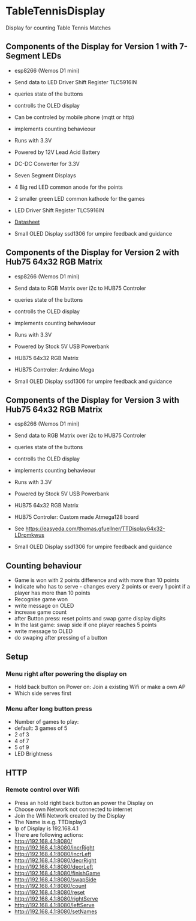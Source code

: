 # TableTennisDisplay
Display for counting Table Tennis Matches

## Components of the Display for Version 1 with 7-Segment LEDs

* esp8266 (Wemos D1 mini)
 * Send data to LED Driver Shift Register TLC5916IN 
 * queries state of the buttons
 * controlls the OLED display
 * Can be controled by mobile phone (mqtt or http)
 * implements counting behavieour
 * Runs with 3.3V

* Powered by 12V Lead Acid Battery

* DC-DC Converter for 3.3V

* Seven Segment Displays
 * 4 Big red LED common anode for the points
 * 2 smaller green LED common kathode for the games

* LED Driver Shift Register TLC5916IN 
 * [Datasheet](http://docs-europe.electrocomponents.com/webdocs/12f7/0900766b812f7b59.pdf)

* Small OLED Display ssd1306 for umpire feedback and guidance

## Components of the Display for Version 2 with Hub75 64x32 RGB Matrix

* esp8266 (Wemos D1 mini)
 * Send data to RGB Matrix over i2c to HUB75 Controler
 * queries state of the buttons
 * controlls the OLED display
 * implements counting behavieour
 * Runs with 3.3V

* Powered by Stock 5V USB Powerbank

* HUB75 64x32 RGB Matrix

* HUB75 Controler: Arduino Mega

* Small OLED Display ssd1306 for umpire feedback and guidance

## Components of the Display for Version 3 with Hub75 64x32 RGB Matrix

* esp8266 (Wemos D1 mini)
 * Send data to RGB Matrix over i2c to HUB75 Controler
 * queries state of the buttons
 * controlls the OLED display
 * implements counting behavieour
 * Runs with 3.3V

* Powered by Stock 5V USB Powerbank

* HUB75 64x32 RGB Matrix

* HUB75 Controler: Custom made Atmega128 board
 * See https://easyeda.com/thomas.gfuellner/TTDisplay64x32-LDrpmkwus

* Small OLED Display ssd1306 for umpire feedback and guidance

## Counting behaviour

* Game is won with 2 points difference and with more than 10 points
* Indicate who has to serve - changes every 2 points or every 1 point if a player has more than 10 points
* Recognise game won
 * write message on OLED
 * increase game count
 * after Button press: reset points and swap game display digits
* In the last game: swap side if one player reaches 5 points
 * write message to OLED
 * do swaping after pressing of a button 

## Setup
### Menu right after powering the display on

* Hold back button on Power on: Join a existing Wifi or make a own AP
* Which side serves first

### Menu after long button press
* Number of games to play:
 * default: 3 games of 5
 * 2 of 3
 * 4 of 7
 * 5 of 9
* LED Brightness

## HTTP
### Remote control over Wifi

* Press an hold right back button an power the Display on
* Choose own Network not connected to internet
* Join the Wifi Network created by the Display
 * The Name is e.g. TTDisplay3
 * Ip of Display is 192.168.4.1
* There are following actions:
 * http://192.168.4.1:8080/
 * http://192.168.4.1:8080/incrRight
 * http://192.168.4.1:8080/incrLeft
 * http://192.168.4.1:8080/decrRight
 * http://192.168.4.1:8080/decrLeft
 * http://192.168.4.1:8080/finishGame
 * http://192.168.4.1:8080/swapSide
 * http://192.168.4.1:8080/count
 * http://192.168.4.1:8080/reset
 * http://192.168.4.1:8080/rightServe
 * http://192.168.4.1:8080/leftServe
 * http://192.168.4.1:8080/setNames


